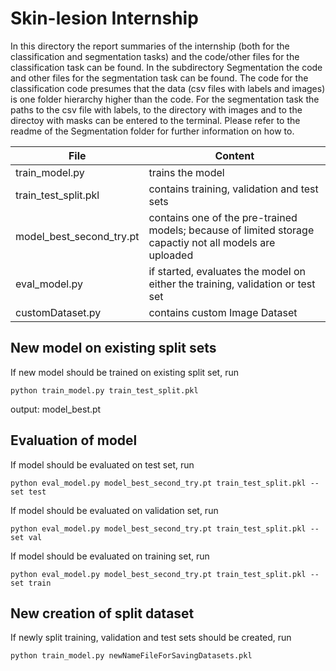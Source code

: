 # Skin-lesion Internship 

In this directory the report summaries of the internship (both for the classification and segmentation tasks) and the code/other files for the classification task can be found.
In the subdirectory Segmentation the code and other files for the segmentation task can be found.
The code for the classification code presumes that the data (csv files with labels and images) is one folder hierarchy higher than the code. 
For the segmentation task the paths to the csv file with labels, to the directory with images and to the directoy with masks can be entered to the terminal.
Please refer to the readme of the Segmentation folder for further information on how to.

| File          | Content       |
| ------------- |-------------|
| train_model.py      | trains the model |
| train_test_split.pkl      | contains training, validation and test sets     |
| model_best_second_try.pt | contains one of the pre-trained models; because of limited storage capactiy not all models are uploaded   |
| eval_model.py |   if started, evaluates the model on either the training, validation or test set  |
| customDataset.py |  contains custom Image Dataset   |

## New model on existing split sets
If new model should be trained on existing split set, run
```
python train_model.py train_test_split.pkl
```
output: model_best.pt


## Evaluation of model
If model should be evaluated on test set, run 
```
python eval_model.py model_best_second_try.pt train_test_split.pkl --set test
```
If model should be evaluated on validation set, run 
```
python eval_model.py model_best_second_try.pt train_test_split.pkl --set val
```
If model should be evaluated on training set, run 
```
python eval_model.py model_best_second_try.pt train_test_split.pkl --set train
```



## New creation of split dataset
If newly split training, validation and test sets should be created, run
```
python train_model.py newNameFileForSavingDatasets.pkl
```


